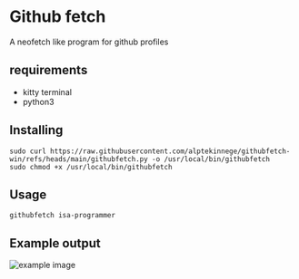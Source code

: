 # Github fetch

A neofetch like program for github profiles

## requirements
- kitty terminal
- python3

## Installing
```
sudo curl https://raw.githubusercontent.com/alptekinnege/githubfetch-win/refs/heads/main/githubfetch.py -o /usr/local/bin/githubfetch
sudo chmod +x /usr/local/bin/githubfetch
```

## Usage
```
githubfetch isa-programmer
```
## Example output
![example image](https://i.imgur.com/NdmszFZ.png)
